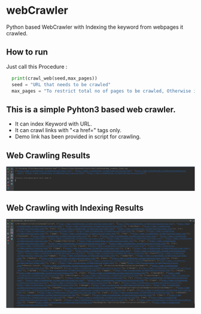 # webCrawler
Python based WebCrawler with Indexing the keyword from webpages it crawled.

## How to run
Just call this Procedure :
```Python
  print(crawl_web(seed,max_pages))
  seed = "URL that needs to be crawled"
  max_pages = "To restrict total no of pages to be crawled, Otherwise it could take very long time.
```

## This is a simple Pyhton3 based web crawler.
- It can index Keyword with URL.
- It can crawl links with "<a href=" tags only.
- Demo link has been provided in script for crawling.


## Web Crawling Results
![WebCrawling](https://github.com/rishabhverma17/webCrawler/blob/master/WebCrawling.png)

## Web Crawling with Indexing Results
![Webcrawling And Idexing](https://github.com/rishabhverma17/webCrawler/blob/master/WebCraling%20and%20Indexing.png)
